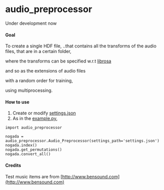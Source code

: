 # audio_preprocessor

Under development now

#### Goal
To create a single HDF file,
..that contains all the transforms of the audio files,
    that are in a certain folder,

  where the transforms can be specified w.r.t [librosa](http://librosa.github.io)

  and so as the extensions of audio files

  with a random order for training,

  using multiprocessing.

#### How to use
1. Create  or modify [settings.json](https://github.com/keunwoochoi/audio_preprocessor/blob/master/settings.json)
2. As in the [example.py](https://github.com/keunwoochoi/audio_preprocessor/blob/master/example.py),
```	
import audio_preprocessor

nogada = audio_preprocessor.Audio_Preprocessor(settings_path='settings.json')
nogada.index()
nogada.get_permutations()
nogada.convert_all()
```

#### Credits
Test music items are from [http://www.bensound.com](http://www.bensound.com)

